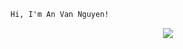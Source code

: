 ```html
Hi, I'm An Van Nguyen!
```
<p align="center">
  <a href="https://skillicons.dev">
    <img src="https://skillicons.dev/icons?i=nodejs,react,flutter,reactative"/>
  </a>
</p>
<!-- typescript,nextjs,angular, -->
